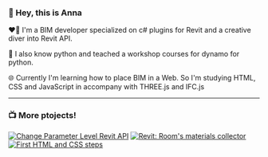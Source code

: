 ### 👋 Hey, this is Anna 

<p> ❤️‍🔥 I'm a BIM developer specialized on c# plugins for Revit and a creative diver into Revit API. </p>
<p> 🐍 I also know python and teached a workshop courses for dynamo for python. </p>
<p> 🌐 Currently I'm learning how to place BIM in a Web. So I'm studying HTML, CSS and JavaScript in accompany with THREE.js and IFC.js </p>

---

### 📺 More ptojects!

<!-- BEGIN YOUTUBE-CARDS -->
[![Change Parameter Level Revit API](https://ytcards.demolab.com/?id=1F6EUURSrd4&title=Change+Parameter+Level+Revit+API&lang=en&timestamp=1691412900&background_color=%230d1117&title_color=%23ffffff&stats_color=%23dedede&max_title_lines=1&width=250&border_radius=5 "Change Parameter Level Revit API")](https://www.youtube.com/watch?v=1F6EUURSrd4)
[![Revit: Room's materials collector](https://ytcards.demolab.com/?id=HQAaqaAwAYo&title=Revit%3A+Room%27s+materials+collector&lang=en&timestamp=1690207674&background_color=%230d1117&title_color=%23ffffff&stats_color=%23dedede&max_title_lines=1&width=250&border_radius=5 "Revit: Room's materials collector")](https://www.youtube.com/watch?v=HQAaqaAwAYo)
[![First HTML and CSS steps](https://ytcards.demolab.com/?id=1tbb4JUSlA0&title=First+HTML+and+CSS+steps&lang=en&timestamp=1683123519&background_color=%230d1117&title_color=%23ffffff&stats_color=%23dedede&max_title_lines=1&width=250&border_radius=5 "First HTML and CSS steps")](https://www.youtube.com/watch?v=1tbb4JUSlA0)
<!-- END YOUTUBE-CARDS -->

